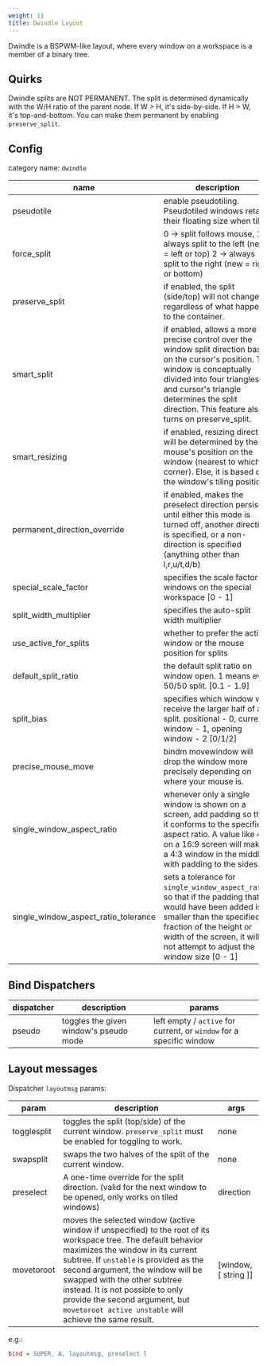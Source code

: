 ```yaml
---
weight: 11
title: Dwindle Layout
---
```


Dwindle is a BSPWM-like layout, where every window on a workspace is a member of
a binary tree.

## Quirks

Dwindle splits are NOT PERMANENT. The split is determined dynamically with the
W/H ratio of the parent node. If W > H, it's side-by-side. If H > W, it's
top-and-bottom. You can make them permanent by enabling `preserve_split`.

## Config

category name: `dwindle`

| name | description | type | default |
| --- | --- | --- | --- |
| pseudotile | enable pseudotiling. Pseudotiled windows retain their floating size when tiled. | bool | false |
| force_split | 0 -> split follows mouse, 1 -> always split to the left (new = left or top) 2 -> always split to the right (new = right or bottom) | int | 0 |
| preserve_split | if enabled, the split (side/top) will not change regardless of what happens to the container. | bool | false |
| smart_split | if enabled, allows a more precise control over the window split direction based on the cursor's position. The window is conceptually divided into four triangles, and cursor's triangle determines the split direction. This feature also turns on preserve_split. | bool | false |
| smart_resizing | if enabled, resizing direction will be determined by the mouse's position on the window (nearest to which corner). Else, it is based on the window's tiling position. | bool | true |
| permanent_direction_override | if enabled, makes the preselect direction persist until either this mode is turned off, another direction is specified, or a non-direction is specified (anything other than l,r,u/t,d/b) | bool | false |
| special_scale_factor | specifies the scale factor of windows on the special workspace [0 - 1] | float | 1 |
| split_width_multiplier | specifies the auto-split width multiplier | float | 1.0 |
| use_active_for_splits | whether to prefer the active window or the mouse position for splits | bool | true |
| default_split_ratio | the default split ratio on window open. 1 means even 50/50 split. [0.1 - 1.9] | float | 1.0 |
| split_bias | specifies which window will receive the larger half of a split. positional - 0, current window - 1, opening window - 2 [0/1/2] | int | 0 |
| precise_mouse_move | bindm movewindow will drop the window more precisely depending on where your mouse is. | bool | false |
| single_window_aspect_ratio | whenever only a single window is shown on a screen, add padding so that it conforms to the specified aspect ratio. A value like `4 3` on a 16:9 screen will make it a 4:3 window in the middle with padding to the sides. | Vec2D | 0 0 |
| single_window_aspect_ratio_tolerance | sets a tolerance for `single_window_aspect_ratio`, so that if the padding that would have been added is smaller than the specified fraction of the height or width of the screen, it will not attempt to adjust the window size [0 - 1] | int | 0.1 | 

## Bind Dispatchers

| dispatcher | description | params |
| --- | --- | --- |
| pseudo | toggles the given window's pseudo mode | left empty / `active` for current, or `window` for a specific window |

## Layout messages

Dispatcher `layoutmsg` params:

| param | description | args |
| --- | --- | --- |
| togglesplit | toggles the split (top/side) of the current window. `preserve_split` must be enabled for toggling to work. | none |
| swapsplit | swaps the two halves of the split of the current window. | none |
| preselect | A one-time override for the split direction. (valid for the next window to be opened, only works on tiled windows) | direction |
| movetoroot | moves the selected window (active window if unspecified) to the root of its workspace tree. The default behavior maximizes the window in its current subtree. If `unstable` is provided as the second argument, the window will be swapped with the other subtree instead. It is not possible to only provide the second argument, but `movetoroot active unstable` will achieve the same result. | [window, [ string ]] |

e.g.:

```ini
bind = SUPER, A, layoutmsg, preselect l
```
